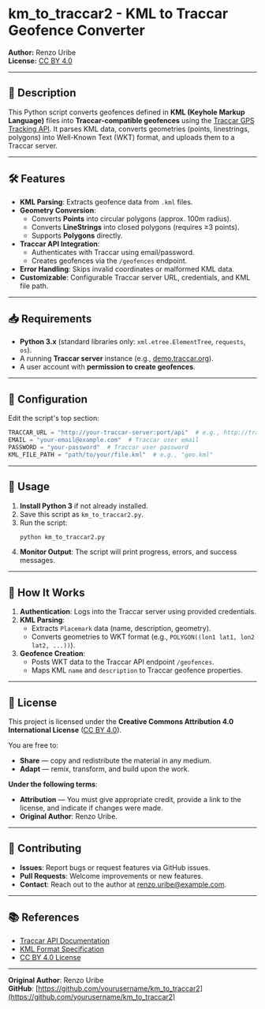 # km_to_traccar2 - KML to Traccar Geofence Converter  
**Author:** Renzo Uribe  
**License:** [CC BY 4.0](https://creativecommons.org/licenses/by/4.0/)  

---

## 📌 Description  
This Python script converts geofences defined in **KML (Keyhole Markup Language)** files into **Traccar-compatible geofences** using the [Traccar GPS Tracking API](https://www.traccar.org/api/). It parses KML data, converts geometries (points, linestrings, polygons) into Well-Known Text (WKT) format, and uploads them to a Traccar server.  

---

## 🛠️ Features  
- **KML Parsing**: Extracts geofence data from `.kml` files.  
- **Geometry Conversion**:  
  - Converts **Points** into circular polygons (approx. 100m radius).  
  - Converts **LineStrings** into closed polygons (requires ≥3 points).  
  - Supports **Polygons** directly.  
- **Traccar API Integration**:  
  - Authenticates with Traccar using email/password.  
  - Creates geofences via the `/geofences` endpoint.  
- **Error Handling**: Skips invalid coordinates or malformed KML data.  
- **Customizable**: Configurable Traccar server URL, credentials, and KML file path.  

---

## 📥 Requirements  
- **Python 3.x** (standard libraries only: `xml.etree.ElementTree`, `requests`, `os`).  
- A running **Traccar server** instance (e.g., [demo.traccar.org](https://demo.traccar.org/)).  
- A user account with **permission to create geofences**.  

---

## 📝 Configuration  
Edit the script's top section:  

```python
TRACCAR_URL = "http://your-traccar-server:port/api"  # e.g., http://traccar.mydomain.org:8082/api
EMAIL = "your-email@example.com"  # Traccar user email
PASSWORD = "your-password"  # Traccar user password
KML_FILE_PATH = "path/to/your/file.kml"  # e.g., "geo.kml"
```

---

## 🚀 Usage  
1. **Install Python 3** if not already installed.  
2. Save this script as `km_to_traccar2.py`.  
3. Run the script:  
   ```bash
   python km_to_traccar2.py
   ```  
4. **Monitor Output**: The script will print progress, errors, and success messages.  

---

## 🧱 How It Works  
1. **Authentication**: Logs into the Traccar server using provided credentials.  
2. **KML Parsing**:  
   - Extracts `Placemark` data (name, description, geometry).  
   - Converts geometries to WKT format (e.g., `POLYGON((lon1 lat1, lon2 lat2, ...))`).  
3. **Geofence Creation**:  
   - Posts WKT data to the Traccar API endpoint `/geofences`.  
   - Maps KML `name` and `description` to Traccar geofence properties.  

---

## 📌 License  
This project is licensed under the **Creative Commons Attribution 4.0 International License** ([CC BY 4.0](https://creativecommons.org/licenses/by/4.0/)).  

You are free to:  
- **Share** — copy and redistribute the material in any medium.  
- **Adapt** — remix, transform, and build upon the work.  

**Under the following terms**:  
- **Attribution** — You must give appropriate credit, provide a link to the license, and indicate if changes were made.  
- **Original Author**: Renzo Uribe.  

---

## 📌 Contributing  
- **Issues**: Report bugs or request features via GitHub issues.  
- **Pull Requests**: Welcome improvements or new features.  
- **Contact**: Reach out to the author at [renzo.uribe@example.com](mailto:renzo.uribe@example.com).  

---

## 📚 References  
- [Traccar API Documentation](https://www.traccar.org/api/)  
- [KML Format Specification](https://developers.google.com/kml/documentation/)  
- [CC BY 4.0 License](https://creativecommons.org/licenses/by/4.0/)  

---  
**Original Author**: Renzo Uribe  
**GitHub**: [https://github.com/yourusername/km_to_traccar2](https://github.com/yourusername/km_to_traccar2)
